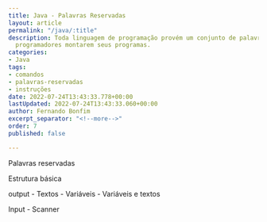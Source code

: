```yaml
---
title: Java - Palavras Reservadas
layout: article
permalink: "/java/:title"
description: Toda linguagem de programação provém um conjunto de palavras para os
  programadores montarem seus programas.
categories:
- Java
tags:
- comandos
- palavras-reservadas
- instruções
date: 2022-07-24T13:43:33.778+00:00
lastUpdated: 2022-07-24T13:43:33.060+00:00
author: Fernando Bonfim
excerpt_separator: "<!--more-->"
order: 7
published: false

---
```

Palavras reservadas

Estrutura básica

output - Textos - Variáveis - Variáveis e textos

Input - Scanner